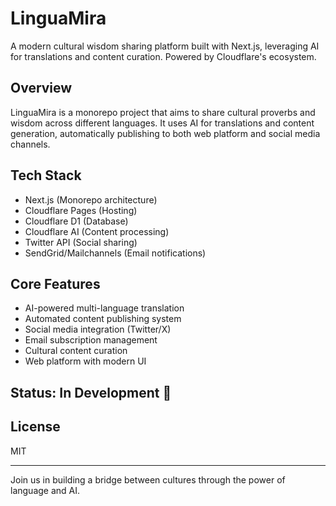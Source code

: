 # LinguaMira

A modern cultural wisdom sharing platform built with Next.js, leveraging AI for translations and content curation. Powered by Cloudflare's ecosystem.

## Overview
LinguaMira is a monorepo project that aims to share cultural proverbs and wisdom across different languages. It uses AI for translations and content generation, automatically publishing to both web platform and social media channels.

## Tech Stack
- Next.js (Monorepo architecture)
- Cloudflare Pages (Hosting)
- Cloudflare D1 (Database)
- Cloudflare AI (Content processing)
- Twitter API (Social sharing)
- SendGrid/Mailchannels (Email notifications)

## Core Features
- AI-powered multi-language translation
- Automated content publishing system
- Social media integration (Twitter/X)
- Email subscription management
- Cultural content curation
- Web platform with modern UI

## Status: In Development 🚧

## License
MIT

---
Join us in building a bridge between cultures through the power of language and AI.